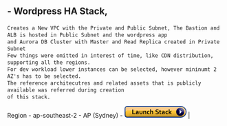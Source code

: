 
## - Wordpress HA Stack, 
	Creates a New VPC with the Private and Public Subnet, The Bastion and ALB is hosted in Public Subnet and the wordpress app 
	and Aurora DB Cluster with Master and Read Replica created in Private Subnet
	Few things were omitted in interest of time, like CDN distribution, supporting all the regions.
	For dev workload lower instances can be selected, however mininumt 2 AZ's has to be selected.
	The reference architecutres and related assets that is publicly available was referred during creation 
	of this stack. 
	
Region -  ap-southeast-2 - AP (Sydney) - [![cloudformation-launch-stack](images/cloudformation-launch-stack.png)](https://console.aws.amazon.com/cloudformation/home?region=ap-southeast-2#/stacks/new?stackName=WordPress&templateURL=https://s3-ap-southeast-2.amazonaws.com/nvn-wordpress/aws-wordpress-main.yml) |
